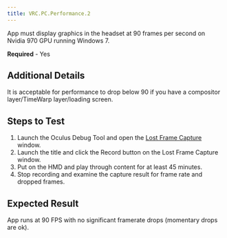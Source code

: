 ```yaml
---
title: VRC.PC.Performance.2
---
```

App must display graphics in the headset at 90 frames per second on Nvidia 970 GPU running Windows 7.

**Required** - Yes

## Additional Details

It is acceptable for performance to drop below 90 if you have a compositor layer/TimeWarp layer/loading screen.

## Steps to Test

1. Launch the Oculus Debug Tool and open the [Lost Frame Capture](/documentation/pcsdk/latest/concepts/dg-performance-lostframes/) window.
2. Launch the title and click the Record button on the Lost Frame Capture window.
3. Put on the HMD and play through content for at least 45 minutes.
4. Stop recording and examine the capture result for frame rate and dropped frames.
## Expected Result

App runs at 90 FPS with no significant framerate drops (momentary drops are ok).

